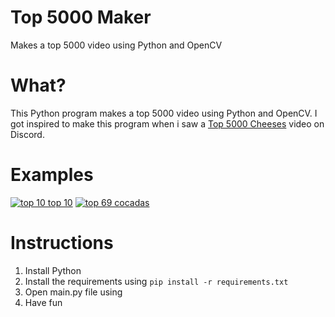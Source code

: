 # Top 5000 Maker
Makes a top 5000 video using Python and OpenCV
# What?
This Python program makes a top 5000 video using Python and OpenCV.
I got inspired to make this program when i saw a [Top 5000 Cheeses](https://cdn.discordapp.com/attachments/433115308727992321/892257820274208808/YouCut_20210916_143800443.mp4) video on Discord.

# Examples

[![top 10 top 10](https://cdn.discordapp.com/attachments/785963221805957171/927568889292947456/unknown.png)](https://cdn.discordapp.com/attachments/916458297849176124/927334562751717426/Top_10_top_10.mp4 "top 10 top 10")
[![top 69 cocadas](https://cdn.discordapp.com/attachments/785963221805957171/927568600036945950/unknown.png)](https://cdn.discordapp.com/attachments/785963221805957171/927356772765810749/top_69_cocadas.mp4 "top 69 cocadas")
# Instructions

 1. Install Python
 2. Install the requirements using `pip install -r requirements.txt`
 3. Open main.py file using 
 4. Have fun

